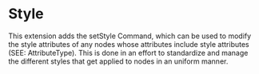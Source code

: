 # Style

This extension adds the setStyle Command, which can be used to modify the style
attributes of any nodes whose attributes include style attributes
(SEE: AttributeType). This is done in an effort to standardize and manage the
different styles that get applied to nodes in an uniform manner.
